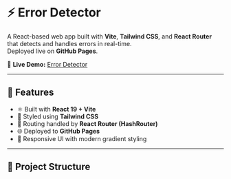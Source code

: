 # ⚡ Error Detector

A React-based web app built with **Vite**, **Tailwind CSS**, and **React Router** that detects and handles errors in real-time.  
Deployed live on **GitHub Pages**.

🔗 **Live Demo:** [Error Detector](https://DebjitDey534.github.io/Error-Detector/)

---

## 🚀 Features
- ⚛️ Built with **React 19 + Vite**
- 🎨 Styled using **Tailwind CSS**
- 🔄 Routing handled by **React Router (HashRouter)**
- 🌐 Deployed to **GitHub Pages**
- 📱 Responsive UI with modern gradient styling

---

## 📂 Project Structure
